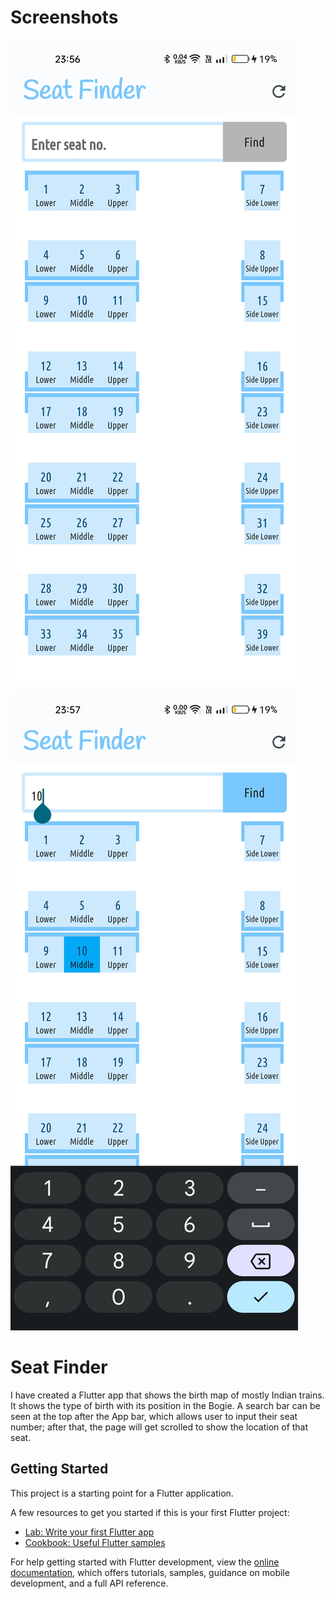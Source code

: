 # Screenshots

![](
https://github.com/sleepyO-wl/seat-finder/blob/master/screenshots/Screenshot_2023-07-26-23-56-47-11_fae772ce474f0a9964c2f8abfcdc199f.jpg)

![](
https://github.com/sleepyO-wl/seat-finder/blob/master/screenshots/Screenshot_2023-07-26-23-57-07-41_fae772ce474f0a9964c2f8abfcdc199f.jpg)

# Seat Finder
I have created a Flutter app that shows the birth map of mostly Indian trains.
It shows the type of birth with its position in the Bogie.
A search bar can be seen at the top after the App bar, which allows user to input their seat number; after that, the page will get  scrolled to show the location of that seat.

## Getting Started

This project is a starting point for a Flutter application.

A few resources to get you started if this is your first Flutter project:

- [Lab: Write your first Flutter app](https://docs.flutter.dev/get-started/codelab)
- [Cookbook: Useful Flutter samples](https://docs.flutter.dev/cookbook)

For help getting started with Flutter development, view the
[online documentation](https://docs.flutter.dev/), which offers tutorials,
samples, guidance on mobile development, and a full API reference.
